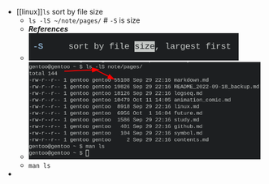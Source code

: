 - [[linux]]`ls` sort by file size
  * `ls -lS ~/note/pages/` # `-S` is size
  * ***References***
  * ![image.png](../assets/image_1665471462363_0.png)
  * ![image.png](../assets/image_1665471520443_0.png)
  * `man ls`
-